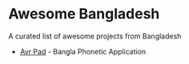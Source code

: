 # Awesome Bangladesh
A curated list of awesome projects from Bangladesh 

<ul>
<li><a href="https://github.com/omicronlab/avro-pad">Avr Pad</a> - Bangla Phonetic Application </li>
</ul>
